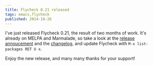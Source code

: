 ```yaml
---
title: Flycheck 0.21 released
tags: emacs,flycheck
published: 2014-10-26
---
```


I've just released Flycheck 0.21, the result of two months of work.  It's
already on MELPA and Marmalade, so take a look at the [release annoucement][]
and the [changelog][], and update Flycheck with `M-x list-packages RET U x`.

<!--more-->

Enjoy the new release, and many many thanks for your support!

[release annoucement]: http://flycheck.readthedocs.org/en/latest/guide/releases/flycheck-0.21.html
[changelog]: http://flycheck.readthedocs.org/en/latest/guide/releases/index.html#oct-26-2014
